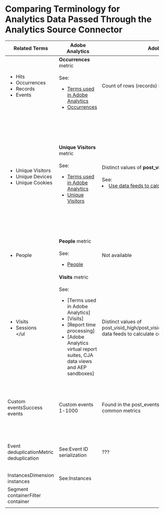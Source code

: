 # Comparing Terminology for Analytics Data Passed Through the Analytics Source Connector

| Related Terms | Adobe Analytics | Adobe Analytics Data Feeds | Data Lake | CJA | Notes |
|---|---|---|---|---|---|
| <ul><li>Hits</li><li>Occurrences</li><li>Records</li><li>Events</li></ul>        | **Occurrences** metric<br><br>See:<ul><li>[Terms used in Adobe Analytics](https://experienceleague.adobe.com/docs/analytics/technotes/terms.html?lang=en)</li><li>[Occurrences](https://experienceleague.adobe.com/docs/analytics/components/metrics/occurrences.html?lang=en)</li></ul>  | Count of rows (records) in the data feed file  | Count of rows (records) in the dataset<br><br>See:<ul><li>[Compare your Adobe Analytics data to CJA data](https://experienceleague.adobe.com/docs/analytics-platform/using/troubleshooting/compare.html?lang=en)</li></ul>  | **Events** metric  | <ul><li>"Hit" and "occurrence" are synonymous in Adobe Analytics.</li><li>See _Custom Events_ below.</li><li>Certain data is filtered as it passes through the Analytics Source Connector to AEP. See [Compare your Adobe Analytics data to CJA data](https://experienceleague.adobe.com/docs/analytics-platform/using/troubleshooting/compare.html?lang=en)   |
| <ul><li>Unique Visitors</li><li>Unique Devices</li><li>Unique Cookies</li></ul>  | **Unique Visitors** metric<br><br>See:<ul><li>[Terms used in Adobe Analytics](https://experienceleague.adobe.com/docs/analytics/technotes/terms.html?lang=en)</li><li>[Unique Visitors](https://experienceleague.adobe.com/docs/analytics/components/metrics/unique-visitors.html?lang=en)</li></ul>  | Distinct values of **post\_visid\_high/post\_visid\_low**.<br><br>See:<uk><li>[Use data feeds to calculate common metrics](https://experienceleague.adobe.com/docs/analytics/export/analytics-data-feed/data-feed-contents/datafeeds-calculate.html?lang=en)</li></ul>  | Count distinct of **endUserIDs.\_experience.aaid.id**  | People metric, if **endUserIDs.\_experience.aaid.id** is chosen as the Person ID. | <ul><li>A "visitor" is usually associated with a "device identifier" such as a cookie.</li><li>Technically, a Unique Visitor is a distinct value of **post\_visid\_high** concatenated with **post\_visid\_low** (as represented in Analytics data feeds), where the values stored in these two columns are defined based on the [Order of Operations for Analytics IDs](https://experienceleague.adobe.com/docs/id-service/using/reference/analytics-reference/analytics-order-of-operations.html?lang=en%5B%5D).</li><li>AAID is the primary device identifier in Adobe Analytics, not ECID. See also [AAID, ECID, AACUSTOMID and the Analytics Source Connector](https://experienceleague.adobe.com/docs/analytics-platform/using/cja-overview/compare-aa-cja/aaid-ecid-adc.html?lang=en).</li><li>"Visitor" is not an out-of-the-box term in CJA. Although, if you choose a device identifier such as **endUserIDs.\_experience.aaid.id** as the Person ID, the People metric in CJA is roughly equivalent to Unique Visitors in Adobe Analytics.</li></ul> |
| <ul><li>People</li></ul> | **People** metric<br><br> See:<ul><li>[People](https://experienceleague.adobe.com/docs/analytics/components/metrics/people.html?lang=en)</li></ul>                                                                                                                    | Not available                                                                                                                  | Count distinct of \<path\>.stitchedId (available in stitched datasets only)                 | People metric                                                                                   | <ul><li>The People metric in CJA is the count distinct of Person IDs. Depending on what you choose as the Person ID in the CJA connection, the People metric can mean different things.</uli></li>  |
| <ul><li>Visits</li><li>Sessions</li></ul | **Visits** metric<br><br>See:<ul><li>[Terms used in Adobe Analytics]</li><li>[Visits]</li><li>[Report time processing]</li><li>[Adobe Analytics virtual report suites, CJA data views and AEP sandboxes] | Distinct values of post_visid_high/post_visid_low/visit_num/visit_start_time_gmtSee:Use data feeds to calculate common metrics | Not available  | Sessions metric  | <ul><li>With report time processing (available in Adobe Analytics virtual report suites (VRS) and in CJA data views), the concept of a visit (session) is defined a report runtime. As a result, the visits count in Adobe Analytics without report time processing may not match the visit count in a report time session-enabled VRS and may not match the session count in CJA.</li><li>See also: [Data processing comparisons].                                                                                                                                                                                                                                                                                                                                                                                                                           |
| Custom eventsSuccess events                            | Custom events 1-1000                                                                                                                       | Found in the post_events_list columnSee:Use data feeds to calculate common metrics                                             | _experience.analytics.event1to100.event1 through _experience.analytics.event901to1000.event1000 | _experience.analytics.event1to100.event1 through _experience.analytics.event901to1000.event1000 | An "event" in Adobe Analytics is a Success Event that has been set in an Adobe Analytics image request (data collection server call.) In Adobe Analytics these are referred to as custom events 1-1000. In ADC-generated data lake datasets and in CJA these are represented by _experience.analytics.event1to100.event1 through _experience.analytics.event901to1000.event1000.                                                                                                                                                                                                                                                                                                                                                                                                                                                         |
| Event deduplicationMetric deduplication                | See:Event ID serialization                                                                                                                 | ???                                                                                                                            | Not available                                                                                   | See:Metric deduplication component settings                                                     | Event/metric de-duplication in Adobe Analytics differs slightly from CJA. In Adobe Analytics, deduplication occurs at data processing time. In CJA, deduplication occurs at report runtime, providing more flexibility. Deduplicated metrics may differ slightly in Adobe Analytics vs CJA.                                                                                                                                                                                                                                                                                                                                                                                                                                                                                                                                              |
| InstancesDimension instances                           | See:Instances                                                                                                                              |                                                                                                                                |                                                                                                 |                                                                                                 |                                                                                                                                                                                                                                                                                                                                                                                                                                                                                                                                                                                                                                                                                                                                                                                                                                          |
| Segment containerFilter container                      |                                                                                                                                            |                                                                                                                                |                                                                                                 |                                                                                                 |                                                                                                                                                                                                                                                                                                                                                                                                                                                                                                                                                                                                                                                                                                                                                                                                                                          |
|                                                        |                                                                                                                                            |                                                                                                                                |                                                                                                 |                                                                                                 |                                                                                                                                                                                                                                                                                                                                                                                                                                                                                                                                                                                                                                                                                                                                                                                                                                          |
